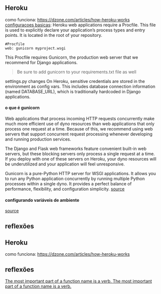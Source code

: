 

## Heroku
como funciona: https://dzone.com/articles/how-heroku-works
[configuracoes basicas](https://devcenter.heroku.com/articles/django-app-configuration):
Heroku web applications require a Procfile.
This file is used to explicitly declare your application’s process types and entry points. It is located in the root of your repository.
```commandline
#Procfile
web: gunicorn myproject.wsgi
```
This Procfile requires Gunicorn, the production web server that we recommend for Django applications. 

> Be sure to add gunicorn to your requirements.txt file as well

settings.py changes
On Heroku, sensitive credentials are stored in the environment as config vars. This includes database connection information (named DATABASE_URL), which is traditionally hardcoded in Django applications.

#### o que é gunicorn
Web applications that process incoming HTTP requests concurrently make much more efficient use of dyno resources than web applications that only process one request at a time. Because of this, we recommend using web servers that support concurrent request processing whenever developing and running production services.

The Django and Flask web frameworks feature convenient built-in web servers, but these blocking servers only process a single request at a time. If you deploy with one of these servers on Heroku, your dyno resources will be underutilized and your application will feel unresponsive.

Gunicorn is a pure-Python HTTP server for WSGI applications. It allows you to run any Python application concurrently by running multiple Python processes within a single dyno. It provides a perfect balance of performance, flexibility, and configuration simplicity.
[source](https://devcenter.heroku.com/articles/python-gunicorn)  

#### configurando variáveis de ambiente

[source](https://devcenter.heroku.com/articles/config-vars)

## reflexões
## Heroku
como funciona: https://dzone.com/articles/how-heroku-works


## reflexões

[The most important part of a function name is a verb. ](https://melevir.medium.com/python-functions-naming-the-algorithm-74320a18278d)
[The most important part of a function name is a verb. ](https://melevir.medium.com/python-functions-naming-the-algorithm-74320a18278d)